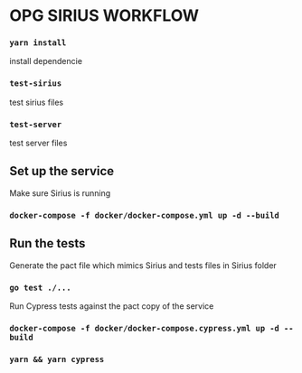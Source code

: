<h1> OPG SIRIUS WORKFLOW </h1>

  ### `yarn install`
  <p> install dependencie </p>

  ### `test-sirius`
  <p> test sirius files </p>

   ### `test-server`
  <p> test server files </p>

<h2> Set up the service </h2>
  <p> Make sure Sirius is running </p>
  
  ### `docker-compose -f docker/docker-compose.yml up -d --build`

<h2> Run the tests </h2>
<p> Generate the pact file which mimics Sirius and tests files in Sirius folder</p>

  ### `go test ./...`

 <p> Run Cypress tests against the pact copy of the service </p>
 
 ### `docker-compose -f docker/docker-compose.cypress.yml up -d --build`
 ### `yarn && yarn cypress`
    